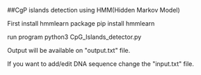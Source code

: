 ##CgP islands detection using HMM(Hidden Markov Model)

First install hmmlearn package 
	pip install hmmlearn

run program
	python3 CpG_Islands_detector.py

Output will be available on "output.txt" file.

If you want to add/edit DNA sequence change the "input.txt" file.

